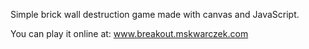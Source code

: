 Simple brick wall destruction game made with canvas and JavaScript.

You can play it online at:
www.breakout.mskwarczek.com